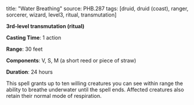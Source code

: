 title: "Water Breathing"
source: PHB.287
tags: [druid, druid (coast), ranger, sorcerer, wizard, level3, ritual, transmutation]

**3rd-level transmutation (ritual)**

**Casting Time**: 1 action

**Range**: 30 feet

**Components**: V, S, M (a short reed or piece of straw)

**Duration**: 24 hours

This spell grants up to ten willing creatures you can see within range the ability to breathe underwater until the spell ends. Affected creatures also retain their normal mode of respiration.
